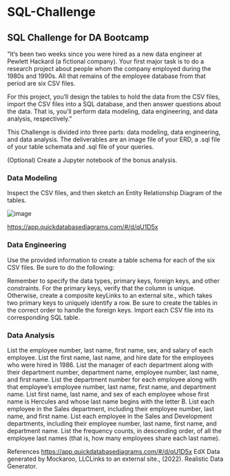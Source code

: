 # SQL-Challenge
## SQL Challenge for DA Bootcamp
"It’s been two weeks since you were hired as a new data engineer at Pewlett Hackard (a fictional company). Your first major task is to do a research project about people whom the 
company employed during the 1980s and 1990s. All that remains of the employee database from that period are six CSV files.

For this project, you’ll design the tables to hold the data from the CSV files, import the CSV files into a SQL database, and then answer questions about the data. That is, you’ll 
perform data modeling, data engineering, and data analysis, respectively."

This Challenge is divided into three parts: data modeling, data engineering, and data analysis. The deliverables are an image file of your ERD, a .sql file of your table schemata and 
.sql file of your queries.

(Optional) Create a Jupyter notebook of the bonus analysis. 

### Data Modeling
Inspect the CSV files, and then sketch an Entity Relationship Diagram of the tables.

![image](https://github.com/CJunger/sql-challenge/assets/131617662/28f89f1c-ec9c-49cd-bf59-4c4655c4ec41)


https://app.quickdatabasediagrams.com/#/d/qU1D5x

### Data Engineering
Use the provided information to create a table schema for each of the six CSV files. Be sure to do the following:

Remember to specify the data types, primary keys, foreign keys, and other constraints.
For the primary keys, verify that the column is unique. Otherwise, create a composite keyLinks to an external site., which takes two primary keys to uniquely identify a row.
Be sure to create the tables in the correct order to handle the foreign keys.
Import each CSV file into its corresponding SQL table.

### Data Analysis
List the employee number, last name, first name, sex, and salary of each employee.
List the first name, last name, and hire date for the employees who were hired in 1986.
List the manager of each department along with their department number, department name, employee number, last name, and first name.
List the department number for each employee along with that employee’s employee number, last name, first name, and department name.
List first name, last name, and sex of each employee whose first name is Hercules and whose last name begins with the letter B.
List each employee in the Sales department, including their employee number, last name, and first name.
List each employee in the Sales and Development departments, including their employee number, last name, first name, and department name.
List the frequency counts, in descending order, of all the employee last names (that is, how many employees share each last name).



References
https://app.quickdatabasediagrams.com/#/d/qU1D5x
EdX
Data generated by Mockaroo, LLCLinks to an external site., (2022). Realistic Data Generator.
